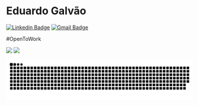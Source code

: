 # Eduardo Galvão

[![Linkedin Badge](https://img.shields.io/badge/-Eduardo%20Galvão-38BDAE?style=flat-square&logo=Linkedin&logoColor=white&link=https://www.linkedin.com/in/galvao-eduardo/)](https://www.linkedin.com/in/galvao-eduardo/)  [![Gmail Badge](https://img.shields.io/badge/-edu.tads@outlook.com-38BDAE?style=flat-square&logo=Gmail&logoColor=white&link=mailto:edu.tads@outlook.com)](mailto:edu.tads@outlook.com)

 #OpenToWork

<img height="150em" src="https://github-readme-stats.vercel.app/api?username=srpulga&show_icons=true&theme=tokyonight&include_all_commits=true&count_private=true"/>
<img height="180em" src="https://github-readme-stats.vercel.app/api/top-langs/?username=srpulga&layout=compact&langs_count=7&theme=tokyonight"/>

  ![Snake animation](https://github.com/srpulga/srpulga/blob/output/github-contribution-grid-snake.svg)

